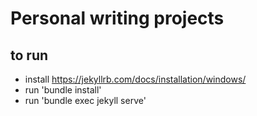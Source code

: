 # Personal writing projects

## to run
- install https://jekyllrb.com/docs/installation/windows/ 
- run 'bundle install'
- run 'bundle exec jekyll serve'